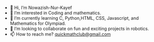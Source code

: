 - 👋 Hi, I’m Nowazish-Nur-Kayef
- 👀 I’m interested in Coding and mathematics.
- 🌱 I’m currently learning C, Python,HTML, CSS, Javascript, and Mathematics for Olympiad.
- 💞️ I’m looking to collaborate on fun and exciting projects in robotics.
- 📫 How to reach me? quickmathclub@gmail.com

<!---
Nowazish-Nur-Kayef/Nowazish-Nur-Kayef is a ✨ special ✨ repository because its `README.md` (this file) appears on your GitHub profile.
You can click the Preview link to take a look at your changes.
--->
